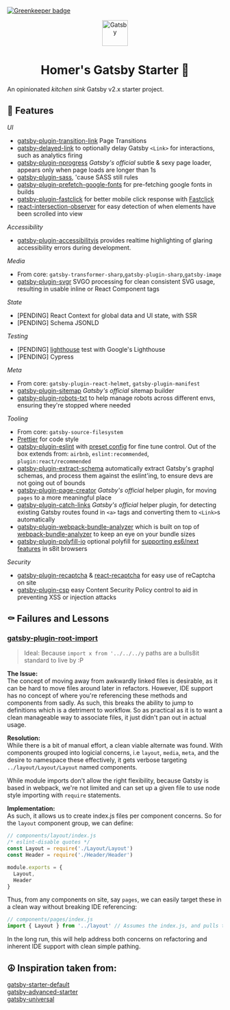 [![Greenkeeper badge](https://badges.greenkeeper.io/homer-yttc/gatsby-baseline.svg)](https://greenkeeper.io/)

<p align="center">
  <a href="https://www.gatsbyjs.org">
    <img alt="Gatsby" src="https://www.gatsbyjs.org/monogram.svg" width="60" />
  </a>
</p>
<h1 align="center">
  Homer's Gatsby Starter 📍
</h1>

An opinionated _kitchen sink_ Gatsby v2.x starter project.

## 🎯 Features

*UI*
- [gatsby-plugin-transition-link](https://github.com/TylerBarnes/gatsby-plugin-transition-link) Page Transitions
- [gatsby-delayed-link](https://github.com/escaladesports/gatsby-delayed-link) to optionally delay Gatsby `<Link>` for interactions, such as analytics firing 
- [gatsby-plugin-nprogress](https://www.gatsbyjs.org/packages/gatsby-plugin-nprogress/) _Gatsby's official_ subtle & sexy page loader, appears only when page loads are longer than 1s
- [gatsby-plugin-sass](https://github.com/gatsbyjs/gatsby/tree/master/packages/gatsby-plugin-sass), 'cause SASS still rules
- [gatsby-plugin-prefetch-google-fonts](https://github.com/escaladesports/gatsby-plugin-prefetch-google-fonts) for pre-fetching google fonts in builds 
- [gatsby-plugin-fastclick](https://github.com/escaladesports/gatsby-plugin-fastclick) for better mobile click response with [Fastclick](https://github.com/ftlabs/fastclick)
- [react-intersection-observer](https://github.com/thebuilder/react-intersection-observer) for easy detection of when elements have been scrolled into view

*Accessibility*
- [gatsby-plugin-accessibilityjs](https://github.com/alampros/gatsby-plugin-accessibilityjs) provides realtime highlighting of glaring accessibility errors during development. 

*Media*
- From core: `gatsby-transformer-sharp`,`gatsby-plugin-sharp`,`gatsby-image`
- [gatsby-plugin-svgr](https://github.com/zabute/gatsby-plugin-svgr) SVGO processing for clean consistent SVG usage, resulting in usable inline or React Component tags

*State*
- [PENDING] React Context for global data and UI state, with SSR
- [PENDING] Schema JSONLD

*Testing*
- [PENDING] [lighthouse](https://developers.google.com/web/tools/lighthouse/) test with Google's Lighthouse
- [PENDING] Cypress

*Meta*
- From core: `gatsby-plugin-react-helmet`, `gatsby-plugin-manifest`
- [gatsby-plugin-sitemap](https://www.gatsbyjs.org/packages/gatsby-plugin-sitemap/) _Gatsby's official_ sitemap builder 
- [gatsby-plugin-robots-txt](https://github.com/mdreizin/gatsby-plugin-robots-txt) to help manage robots across different envs, ensuring they're stopped where needed

*Tooling*
- From core: `gatsby-source-filesystem`
- [Prettier](https://prettier.io/) for code style
- [gatsby-plugin-eslint](https://github.com/mongkuen/gatsby-plugin-eslint) with [preset config](./.eslintrc.js) for fine tune control. Out of the box extends from: `airbnb`, `eslint:recommended`, `plugin:react/recommended`
- [gatsby-plugin-extract-schema](https://github.com/NickyMeuleman/gatsby-plugin-extract-schema) automatically extract Gatsby's graphql schemas, and process them against the eslint'ing, to ensure devs are not going out of bounds
- [gatsby-plugin-page-creator](https://www.gatsbyjs.org/packages/gatsby-plugin-page-creator/) _Gatsby's official_ helper plugin, for moving `pages` to a more meaningful place 
- [gatsby-plugin-catch-links](https://www.gatsbyjs.org/packages/gatsby-plugin-catch-links/) _Gatsby's official_ helper plugin, for detecting existing Gatsby routes found in `<a>` tags and converting them to `<Link>`s automatically
- [gatsby-plugin-webpack-bundle-analyzer](https://github.com/escaladesports/gatsby-plugin-webpack-bundle-analyzer) which is built on top of [webpack-bundle-analyzer](https://github.com/webpack-contrib/webpack-bundle-analyzer) to keep an eye on your bundle sizes
- [gatsby-plugin-polyfill-io](https://github.com/escaladesports/gatsby-plugin-polyfill-io) optional polyfill for [supporting es6/next features](https://polyfill.io/v3/url-builder/) in s8it browsers 

*Security*
- [gatsby-plugin-recaptcha](https://github.com/escaladesports/gatsby-plugin-recaptcha) & [react-recaptcha](https://github.com/appleboy/react-recaptcha) for easy use of reCaptcha on site
- [gatsby-plugin-csp](https://github.com/bejamas/gatsby-plugin-csp) easy Content Security Policy control to aid in preventing XSS or injection attacks

## ⚰️ Failures and Lessons
### [gatsby-plugin-root-import](https://github.com/mongkuen/gatsby-plugin-root-import)
> Ideal: Because `import x from '../../../y` paths are a bulls8it standard to live by :P

**The Issue:**<br/>The concept of moving away from awkwardly linked files is desirable, as it can be hard to move files around later in refactors. However, IDE support has no concept of where you're referencing these methods and components from sadly. As such, this breaks the ability to jump to definitions which is a detriment to workflow. So as practical as it is to want a clean manageable way to associate files, it just didn't pan out in actual usage. 

**Resolution:**<br/>While there is a bit of manual effort, a clean viable alternate was found. With components grouped into logicial concerns, i.e `layout`, `media`, `meta`, and the desire to namespace these effectively, it gets verbose targeting `../layout/Layout/Layout` named components.

While module imports don't allow the right flexibility, because Gatsby is based in webpack, we're not limited and can set up a given file to use node style importing with `require` statements.

**Implementation:**<br/>As such, it allows us to create index.js files per component concerns. So for the `layout` component group, we can define:

```js
// components/layout/index.js
/* eslint-disable quotes */
const Layout = require('./Layout/Layout')
const Header = require('./Header/Header')

module.exports = {
  Layout,
  Header
}
```

Thus, from any components on site, say `pages`, we can easily target these in a clean way without breaking IDE referencing:

```js
// components/pages/index.js
import { Layout } from '../layout' // Assumes the index.js, and pulls the correct component.
```

In the long run, this will help address both concerns on refactoring and inherent IDE support with clean simple pathing.

## ☮️ Inspiration taken from:
[gatsby-starter-default](https://github.com/gatsbyjs/gatsby-starter-default)<br/>
[gatsby-advanced-starter](https://github.com/Vagr9K/gatsby-advanced-starter)<br/>
[gatsby-universal](https://github.com/fabe/gatsby-universal)<br/>
